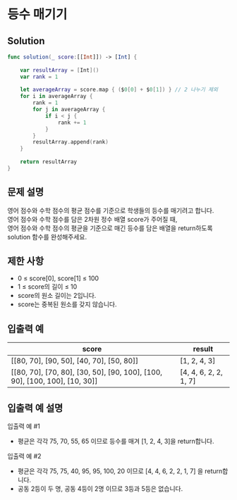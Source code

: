 #  등수 매기기

## Solution
```swift
func solution(_ score:[[Int]]) -> [Int] {
    
    var resultArray = [Int]()
    var rank = 1
    
    let averageArray = score.map { ($0[0] + $0[1]) } // 2 나누기 제외
    for i in averageArray {
        rank = 1
        for j in averageArray {
            if i < j {
                rank += 1
            }
        }
        resultArray.append(rank)
    }
        
    return resultArray
}
```

## 문제 설명
영어 점수와 수학 점수의 평균 점수를 기준으로 학생들의 등수를 매기려고 합니다.  
영어 점수와 수학 점수를 담은 2차원 정수 배열 score가 주어질 때,  
영어 점수와 수학 점수의 평균을 기준으로 매긴 등수를 담은 배열을 return하도록 solution 함수를 완성해주세요.

## 제한 사항
- 0 ≤ score[0], score[1] ≤ 100
- 1 ≤ score의 길이 ≤ 10
- score의 원소 길이는 2입니다.
- score는 중복된 원소를 갖지 않습니다.

## 입출력 예
|score|result|
|-----|------|
|[[80, 70], [90, 50], [40, 70], [50, 80]]|[1, 2, 4, 3]|
|[[80, 70], [70, 80], [30, 50], [90, 100], [100, 90], [100, 100], [10, 30]]|[4, 4, 6, 2, 2, 1, 7]|

## 입출력 예 설명
입출력 예 #1
- 평균은 각각 75, 70, 55, 65 이므로 등수를 매겨 [1, 2, 4, 3]을 return합니다.

입출력 예 #2
- 평균은 각각 75, 75, 40, 95, 95, 100, 20 이므로 [4, 4, 6, 2, 2, 1, 7] 을 return합니다.
- 공동 2등이 두 명, 공동 4등이 2명 이므로 3등과 5등은 없습니다.
